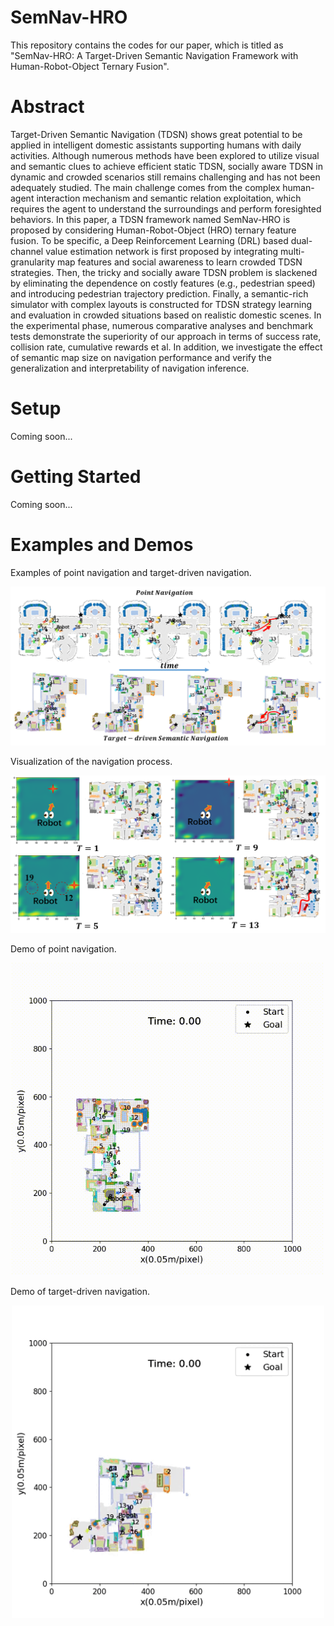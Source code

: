# SemNav-HRO

This repository contains the codes for our paper, which is titled as "SemNav-HRO: A Target-Driven Semantic Navigation Framework with Human-Robot-Object Ternary Fusion". 

# Abstract

Target-Driven Semantic Navigation (TDSN) shows great potential to be applied in intelligent domestic assistants supporting humans with daily activities. Although numerous methods have been explored to utilize visual and semantic clues to achieve efficient static TDSN, socially aware TDSN in dynamic and crowded scenarios still remains challenging and has not been adequately studied. The main challenge comes from the complex human-agent interaction mechanism and semantic relation exploitation, which requires the agent to understand the surroundings and perform foresighted behaviors. In this paper, a TDSN framework named SemNav-HRO is proposed by considering Human-Robot-Object (HRO) ternary feature fusion. To be specific, a Deep Reinforcement Learning (DRL) based dual-channel value estimation network is first proposed by integrating multi-granularity map features and social awareness to learn crowded TDSN strategies. Then, the tricky and socially aware TDSN problem is slackened by eliminating the dependence on costly features (e.g., pedestrian speed) and introducing pedestrian trajectory prediction. Finally, a semantic-rich simulator with complex layouts is constructed for TDSN strategy learning and evaluation in crowded situations based on realistic domestic scenes. In the experimental phase, numerous comparative analyses and benchmark tests demonstrate the superiority of our approach in terms of success rate, collision rate, cumulative rewards et al. In addition, we investigate the effect of semantic map size on navigation performance and verify the generalization and interpretability of navigation inference.

# Setup
Coming soon...

# Getting Started
Coming soon...

# Examples and Demos

Examples of point navigation and target-driven navigation.
<div align="center">
	<img src="./Fig1.png" alt="Editor" width="800">
</div>

Visualization of the navigation process.
<div align="center">
	<img src="./Fig2.png" alt="Editor" width="800">
</div>

Demo of point navigation.
<div align="center">
	<img src="./Demo-Point-Navigation.gif" alt="Editor" width="500">
</div>

Demo of target-driven navigation.
<div align="center">
	<img src="./Demo-Target-driven-Navigation.gif" alt="Editor" width="500">
</div>

